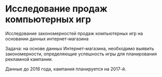 # Исследование продаж компьютерных игр

Исследование закономерностей продаж компьютерных игр на основании данных интернет-магазина

Задача: на основе данных Интернет-магазина, необходимо выявить закономерности, определяющие успешность игры для планирования рекламной кампании.

Данные до 2016 года, кампания планируется на 2017-й.
